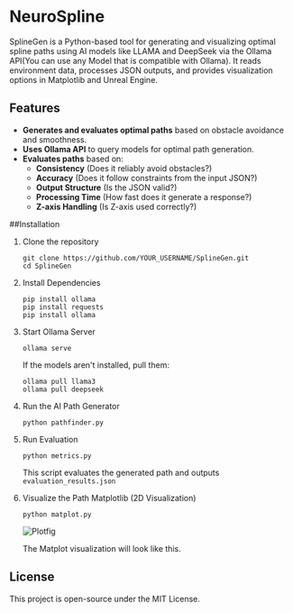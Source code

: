 # NeuroSpline
SplineGen is a Python-based tool for generating and visualizing optimal spline paths using AI models like LLAMA and DeepSeek via the Ollama API(You can use any Model that is compatible with Ollama). It reads environment data, processes JSON outputs, and provides visualization options in Matplotlib and Unreal Engine.

## Features
- **Generates and evaluates optimal paths** based on obstacle avoidance and smoothness.
- **Uses Ollama API** to query models for optimal path generation.
- **Evaluates paths** based on:
  -  **Consistency** (Does it reliably avoid obstacles?)
  -  **Accuracy** (Does it follow constraints from the input JSON?)
  -  **Output Structure** (Is the JSON valid?)
  -  **Processing Time** (How fast does it generate a response?)
  -  **Z-axis Handling** (Is Z-axis used correctly?)


##Installation
1. Clone the repository
   ```commandline
   git clone https://github.com/YOUR_USERNAME/SplineGen.git
   cd SplineGen
   ```
2. Install Dependencies
   ```commandline
   pip install ollama
   pip install requests
   pip install ollama
   ```
3. Start Ollama Server
   ```commandline
   ollama serve
   ```
   If the models aren't installed, pull them:
   ```commandline
   ollama pull llama3
   ollama pull deepseek
   ```
4. Run the AI Path Generator
   ```commandline
   python pathfinder.py
   ```
5. Run Evaluation
    ```commandline
    python metrics.py
    ```
    This script evaluates the generated path and outputs `evaluation_results.json`

6. Visualize the Path
   Matplotlib (2D Visualization)
   ```commandline
   python matplot.py
   ```
   ![Plotfig](https://github.com/user-attachments/assets/03837d76-c74d-41b5-9696-5c024b853d97)


   The Matplot visualization will look like this.


## License
This project is open-source under the MIT License.
